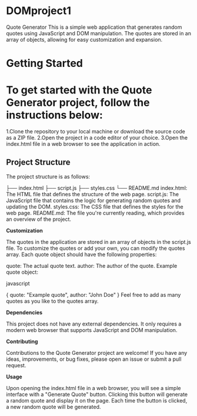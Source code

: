 # DOMproject1
Quote Generator
This is a simple web application that generates random quotes using JavaScript and DOM manipulation.
The quotes are stored in an array of objects, allowing for easy customization and expansion.

# **Getting Started**
# **To get started with the Quote Generator project, follow the instructions below:**

1.Clone the repository to your local machine or download the source code as a ZIP file.
2.Open the project in a code editor of your choice.
3.Open the index.html file in a web browser to see the application in action.

## **Project Structure**
The project structure is as follows:

├── index.html
├── script.js
├── styles.css
└── README.md
index.html: The HTML file that defines the structure of the web page.
script.js: The JavaScript file that contains the logic for generating random quotes and updating the DOM.
styles.css: The CSS file that defines the styles for the web page.
README.md: The file you're currently reading, which provides an overview of the project.

**Customization**

The quotes in the application are stored in an array of objects in the script.js file.
To customize the quotes or add your own, you can modify the quotes array.
Each quote object should have the following properties:

quote: The actual quote text.
author: The author of the quote.
Example quote object:

javascript

{
  quote: "Example quote",
  author: "John Doe"
}
Feel free to add as many quotes as you like to the quotes array.

**Dependencies**

This project does not have any external dependencies.
It only requires a modern web browser that supports JavaScript and DOM manipulation.

**Contributing**

Contributions to the Quote Generator project are welcome! If you have any ideas, improvements, or bug fixes, please open an issue or submit a pull request.

**Usage**

Upon opening the index.html file in a web browser, you will see a simple interface with a "Generate Quote" button.
Clicking this button will generate a random quote and display it on the page. 
Each time the button is clicked, a new random quote will be generated.

